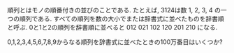 順列とはモノの順番付きの並びのことである. たとえば, 3124は数 1, 2, 3, 4 の一つの順列である. すべての順列を数の大小でまたは辞書式に並べたものを辞書順と呼ぶ. 0と1と2の順列を辞書順に並べると
012 021 102 120 201 210
になる.

0,1,2,3,4,5,6,7,8,9からなる順列を辞書式に並べたときの100万番目はいくつか?
